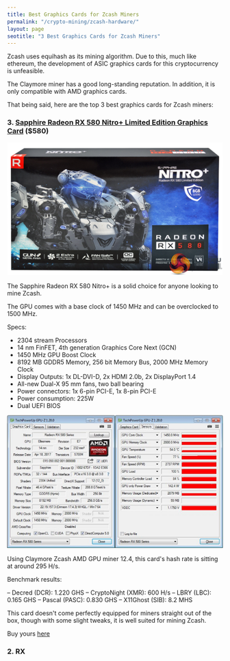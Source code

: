 ```yaml
---
title: Best Graphics Cards for Zcash Miners   
permalink: "/crypto-mining/zcash-hardware/"
layout: page
seotitle: "3 Best Graphics Cards for Zcash Miners" 
---
```


<!--- ![ZCASH](/img/cryptocurrency/zcash.png "ZCASH"){: .titlelogo-right} ---->

Zcash uses equihash as its mining algorithm. Due to this, much like ethereum, the development of ASIC graphics cards for this cryptocurrency is unfeasible. 

The Claymore miner has a good long-standing reputation. In addition, it is only compatible with AMD graphics cards. 

That being said, here are the top 3 best graphics cards for Zcash miners: 

### 3. [Sapphire Radeon RX 580 Nitro+ Limited Edition Graphics Card](https://www.amazon.com/gp/product/B06ZZGXTTK/ref=as_li_tl?ie=UTF8&camp=1789&creative=9325&creativeASIN=B06ZZGXTTK&linkCode=as2&tag=cryptocurrency06-20&linkId=010da69d2fcbb9314f7c9e4e0df9a94f) ($580)

![RX 580](/img/cryptocurrency/gpu/rx-580-nitro.jpg "RX 580 NITRO")

The Sapphire Radeon RX 580 Nitro+ is a solid choice for anyone looking to mine Zcash. 

The GPU comes with a base clock of 1450 MHz and can be overclocked to 1500 MHz. 

Specs: 

* 2304 stream Processors
* 14 nm FinFET, 4th generation Graphics Core Next (GCN)
* 1450 MHz GPU Boost Clock
* 8192 MB GDDR5 Memory, 256 bit Memory Bus, 2000 MHz Memory Clock
* Display Outputs: 1x DL-DVI-D, 2x HDMI 2.0b, 2x DisplayPort 1.4
* All-new Dual-X 95 mm fans, two ball bearing
* Power connectors: 1x 6-pin PCI-E, 1x 8-pin PCI-E
* Power consumption: 225W
* Dual UEFI BIOS

![RX 580 Specs](/img/cryptocurrency/gpu/rx-580-nitro-specs.jpg "RX 580 SPECS")

Using Claymore Zcash AMD GPU miner 12.4, this card's hash rate is sitting at around 295 H/s. 

Benchmark results: 

– Decred (DCR): 1.220 GHS
– CryptoNight (XMR): 600 H/s
– LBRY (LBC): 0.165 GHS
– Pascal (PASC): 0.830 GHS
– X11Ghost (SIB): 8.2 MHS

This card doesn't come perfectly equipped for miners straight out of the box, though with some slight tweaks, it is well suited for mining Zcash. 

Buy yours [here](https://www.amazon.com/gp/product/B06ZZGXTTK/ref=as_li_tl?ie=UTF8&camp=1789&creative=9325&creativeASIN=B06ZZGXTTK&linkCode=as2&tag=cryptocurrency06-20&linkId=010da69d2fcbb9314f7c9e4e0df9a94f)

### 2. RX

